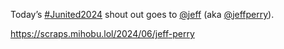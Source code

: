 Today’s [\#<span>Junited2024</span>](https://social.lol/tags/Junited2024) shout out goes to <span class="h-card" translate="no">[@<span>jeff</span>](https://jeffperry.me/activitypub/jeff)</span> (aka <span class="h-card" translate="no">[@<span>jeffperry</span>](https://social.lol/@jeffperry)</span>).

[<span class="invisible">https://</span><span class="ellipsis">scraps.mihobu.lol/2024/06/jeff</span><span class="invisible">-perry</span>](https://scraps.mihobu.lol/2024/06/jeff-perry)